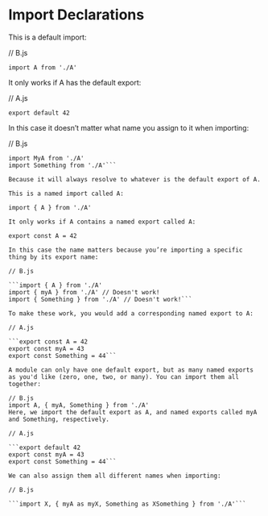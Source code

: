 # Import Declarations


This is a default import:

// B.js

```import A from './A'```

It only works if A has the default export:

// A.js

```export default 42```

In this case it doesn’t matter what name you assign to it when importing:

// B.js

```import A from './A'
import MyA from './A'
import Something from './A'```

Because it will always resolve to whatever is the default export of A.

This is a named import called A:

import { A } from './A'

It only works if A contains a named export called A:

export const A = 42

In this case the name matters because you’re importing a specific thing by its export name:

// B.js

```import { A } from './A'
import { myA } from './A' // Doesn't work!
import { Something } from './A' // Doesn't work!```

To make these work, you would add a corresponding named export to A:

// A.js

```export const A = 42
export const myA = 43
export const Something = 44```

A module can only have one default export, but as many named exports as you'd like (zero, one, two, or many). You can import them all together:

// B.js
import A, { myA, Something } from './A'
Here, we import the default export as A, and named exports called myA and Something, respectively.

// A.js

```export default 42
export const myA = 43
export const Something = 44```

We can also assign them all different names when importing:

// B.js

```import X, { myA as myX, Something as XSomething } from './A'```

